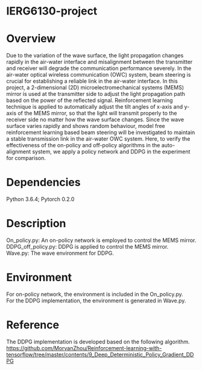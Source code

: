 # IERG6130-project
# Overview
Due to the variation of the wave surface, the light propagation changes rapidly in the air-water interface and misalignment between the transmitter and receiver will degrade the communication performance severely.  In the air-water optical wireless communication (OWC) system, beam steering is crucial for establishing a reliable link in the air-water interface. In this project, a 2-dimensional (2D) microelectromechanical systems (MEMS) mirror is used at the transmitter side to adjust the light propagation path based on the power of the reflected signal. Reinforcement learning technique is applied to automatically adjust the tilt angles of x-axis and y-axis of the MEMS mirror, so that the light will transmit properly to the receiver side no matter how the wave surface changes. Since the wave surface varies rapidly and shows random behaviour, model free reinforcement learning based beam steering will be investigated to maintain a stable transmission link in the air-water OWC system.
Here, to verify the effectiveness of the on-policy and off-policy algorithms in the auto-alignment system, we apply a policy network and DDPG in the experiment for comparison.
# Dependencies
Python 3.6.4; Pytorch 0.2.0 
# Description
On_policy.py: An on-policy network is employed to control the MEMS mirror.     
DDPG_off_policy.py: DDPG is applied to control the MEMS mirror.      
Wave.py: The wave environment for DDPG. 
# Environment
For on-policy network, the environment is included in the On_policy.py.         
For the DDPG implementation, the environment is generated in Wave.py. 
# Reference
The DDPG implementation is developed based on the following algorithm.
https://github.com/MorvanZhou/Reinforcement-learning-with-tensorflow/tree/master/contents/9_Deep_Deterministic_Policy_Gradient_DDPG
